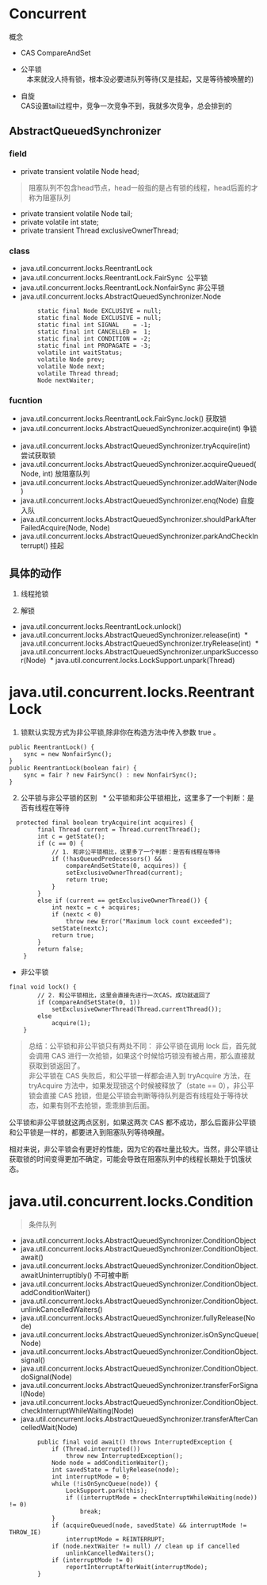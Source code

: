# Concurrent
概念
* CAS CompareAndSet

* 公平锁   
      本来就没人持有锁，根本没必要进队列等待(又是挂起，又是等待被唤醒的)   
* 自旋   
      CAS设置tail过程中，竞争一次竞争不到，我就多次竞争，总会排到的

## AbstractQueuedSynchronizer

### field 
*  private transient volatile Node head;

 > 阻塞队列不包含head节点，head一般指的是占有锁的线程，head后面的才称为阻塞队列

*  private transient volatile Node tail;
*  private volatile int state;
*  private transient Thread exclusiveOwnerThread;

### class
* java.util.concurrent.locks.ReentrantLock   
* java.util.concurrent.locks.ReentrantLock.FairSync  公平锁
* java.util.concurrent.locks.ReentrantLock.NonfairSync 非公平锁
* java.util.concurrent.locks.AbstractQueuedSynchronizer.Node
```
        static final Node EXCLUSIVE = null;
        static final Node EXCLUSIVE = null;
        static final int SIGNAL    = -1;
        static final int CANCELLED =  1;
        static final int CONDITION = -2;
        static final int PROPAGATE = -3;
        volatile int waitStatus;
        volatile Node prev;
        volatile Node next;
        volatile Thread thread;
        Node nextWaiter;
```
        
### fucntion
* java.util.concurrent.locks.ReentrantLock.FairSync.lock() 获取锁
* java.util.concurrent.locks.AbstractQueuedSynchronizer.acquire(int) 争锁     
* java.util.concurrent.locks.AbstractQueuedSynchronizer.tryAcquire(int)   尝试获取锁
* java.util.concurrent.locks.AbstractQueuedSynchronizer.acquireQueued(Node, int) 放阻塞队列
* java.util.concurrent.locks.AbstractQueuedSynchronizer.addWaiter(Node)
* java.util.concurrent.locks.AbstractQueuedSynchronizer.enq(Node) 自旋入队
* java.util.concurrent.locks.AbstractQueuedSynchronizer.shouldParkAfterFailedAcquire(Node, Node)
* java.util.concurrent.locks.AbstractQueuedSynchronizer.parkAndCheckInterrupt() 挂起

## 具体的动作
1. 线程抢锁

2. 解锁
  * java.util.concurrent.locks.ReentrantLock.unlock()
  * java.util.concurrent.locks.AbstractQueuedSynchronizer.release(int)
  * java.util.concurrent.locks.AbstractQueuedSynchronizer.tryRelease(int)
  * java.util.concurrent.locks.AbstractQueuedSynchronizer.unparkSuccessor(Node)
  * java.util.concurrent.locks.LockSupport.unpark(Thread)

# java.util.concurrent.locks.ReentrantLock

1. 锁默认实现方式为非公平锁,除非你在构造方法中传入参数 true 。
```
public ReentrantLock() {
    sync = new NonfairSync();
}
public ReentrantLock(boolean fair) {
    sync = fair ? new FairSync() : new NonfairSync();
}
```

2. 公平锁与非公平锁的区别
   * 公平锁和非公平锁相比，这里多了一个判断：是否有线程在等待
```
  protected final boolean tryAcquire(int acquires) {
        final Thread current = Thread.currentThread();
        int c = getState();
        if (c == 0) {
            // 1. 和非公平锁相比，这里多了一个判断：是否有线程在等待
            if (!hasQueuedPredecessors() &&
                compareAndSetState(0, acquires)) {
                setExclusiveOwnerThread(current);
                return true;
            }
        }
        else if (current == getExclusiveOwnerThread()) {
            int nextc = c + acquires;
            if (nextc < 0)
                throw new Error("Maximum lock count exceeded");
            setState(nextc);
            return true;
        }
        return false;
    }
```
* 非公平锁   
```
final void lock() {
        // 2. 和公平锁相比，这里会直接先进行一次CAS，成功就返回了
        if (compareAndSetState(0, 1))
            setExclusiveOwnerThread(Thread.currentThread());
        else
            acquire(1);
    }
```
> 总结：公平锁和非公平锁只有两处不同：
非公平锁在调用 lock 后，首先就会调用 CAS 进行一次抢锁，如果这个时候恰巧锁没有被占用，那么直接就获取到锁返回了。  
非公平锁在 CAS 失败后，和公平锁一样都会进入到 tryAcquire 方法，在 tryAcquire 方法中，如果发现锁这个时候被释放了（state == 0），非公平锁会直接 CAS 抢锁，但是公平锁会判断等待队列是否有线程处于等待状态，如果有则不去抢锁，乖乖排到后面。   

公平锁和非公平锁就这两点区别，如果这两次 CAS 都不成功，那么后面非公平锁和公平锁是一样的，都要进入到阻塞队列等待唤醒。   

相对来说，非公平锁会有更好的性能，因为它的吞吐量比较大。当然，非公平锁让获取锁的时间变得更加不确定，可能会导致在阻塞队列中的线程长期处于饥饿状态。


# java.util.concurrent.locks.Condition
>条件队列

* java.util.concurrent.locks.AbstractQueuedSynchronizer.ConditionObject
* java.util.concurrent.locks.AbstractQueuedSynchronizer.ConditionObject.await()
* java.util.concurrent.locks.AbstractQueuedSynchronizer.ConditionObject.awaitUninterruptibly() 不可被中断
* java.util.concurrent.locks.AbstractQueuedSynchronizer.ConditionObject.addConditionWaiter()
* java.util.concurrent.locks.AbstractQueuedSynchronizer.ConditionObject.unlinkCancelledWaiters()
* java.util.concurrent.locks.AbstractQueuedSynchronizer.fullyRelease(Node)
* java.util.concurrent.locks.AbstractQueuedSynchronizer.isOnSyncQueue(Node)
* java.util.concurrent.locks.AbstractQueuedSynchronizer.ConditionObject.signal()
* java.util.concurrent.locks.AbstractQueuedSynchronizer.ConditionObject.doSignal(Node)
* java.util.concurrent.locks.AbstractQueuedSynchronizer.transferForSignal(Node)
* java.util.concurrent.locks.AbstractQueuedSynchronizer.ConditionObject.checkInterruptWhileWaiting(Node)
* java.util.concurrent.locks.AbstractQueuedSynchronizer.transferAfterCancelledWait(Node)

```
        public final void await() throws InterruptedException {
            if (Thread.interrupted())
                throw new InterruptedException();
            Node node = addConditionWaiter();
            int savedState = fullyRelease(node);
            int interruptMode = 0;
            while (!isOnSyncQueue(node)) {
                LockSupport.park(this);
                if ((interruptMode = checkInterruptWhileWaiting(node)) != 0)
                    break;
            }
            if (acquireQueued(node, savedState) && interruptMode != THROW_IE)
                interruptMode = REINTERRUPT;
            if (node.nextWaiter != null) // clean up if cancelled
                unlinkCancelledWaiters();
            if (interruptMode != 0)
                reportInterruptAfterWait(interruptMode);
        }
```













